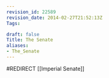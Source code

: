 ```yaml
---
revision_id: 22589
revision_date: 2014-02-27T21:52:13Z
Tags:

draft: false
Title: The Senate
aliases:
- The_Senate
---
```

#REDIRECT [[Imperial Senate]]